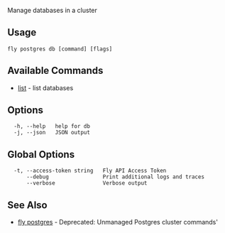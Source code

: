 Manage databases in a cluster


## Usage
~~~
fly postgres db [command] [flags]
~~~

## Available Commands
* [list](/docs/flyctl/postgres-db-list/)	 - list databases

## Options

~~~
  -h, --help   help for db
  -j, --json   JSON output
~~~

## Global Options

~~~
  -t, --access-token string   Fly API Access Token
      --debug                 Print additional logs and traces
      --verbose               Verbose output
~~~

## See Also

* [fly postgres](/docs/flyctl/postgres/)	 - Deprecated: Unmanaged Postgres cluster commands'

